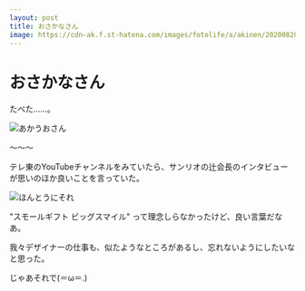 ```yaml
---
layout: post
title: おさかなさん
image: https://cdn-ak.f.st-hatena.com/images/fotolife/a/akinen/20200828/20200828193403.jpg
---
```


# おさかなさん

たべた……。

<img src="https://cdn-ak.f.st-hatena.com/images/fotolife/a/akinen/20200828/20200828193403.jpg" alt="あかうおさん">

〜〜〜

テレ東のYouTubeチャンネルをみていたら、サンリオの辻会長のインタビューが思いのほか良いことを言っていた。

<img src="https://cdn-ak.f.st-hatena.com/images/fotolife/a/akinen/20200828/20200828203509.png
" alt="ほんとうにそれ">

"スモールギフト ビッグスマイル" って理念しらなかったけど、良い言葉だなあ。

我々デザイナーの仕事も、似たようなところがあるし、忘れないようにしたいなと思った。

 

じゃあそれで(＝ω＝.)